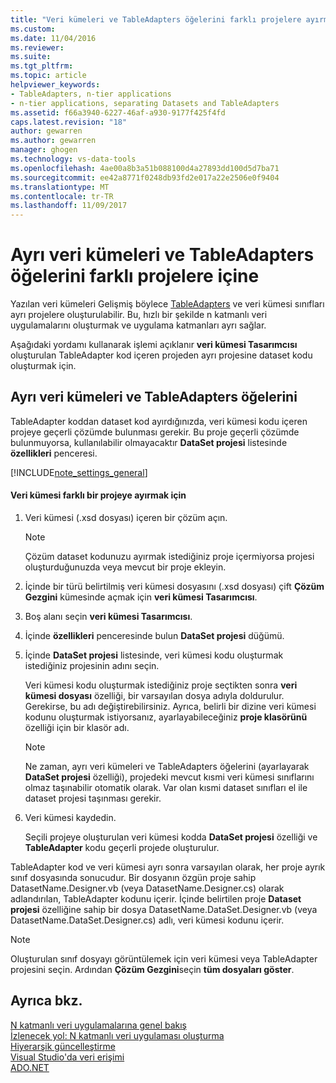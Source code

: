 ```yaml
---
title: "Veri kümeleri ve TableAdapters öğelerini farklı projelere ayırma | Microsoft Docs"
ms.custom: 
ms.date: 11/04/2016
ms.reviewer: 
ms.suite: 
ms.tgt_pltfrm: 
ms.topic: article
helpviewer_keywords:
- TableAdapters, n-tier applications
- n-tier applications, separating Datasets and TableAdapters
ms.assetid: f66a3940-6227-46af-a930-9177f425f4fd
caps.latest.revision: "18"
author: gewarren
ms.author: gewarren
manager: ghogen
ms.technology: vs-data-tools
ms.openlocfilehash: 4ae00a8b3a51b088100d4a27893dd100d5d7ba71
ms.sourcegitcommit: ee42a8771f0248db93fd2e017a22e2506e0f9404
ms.translationtype: MT
ms.contentlocale: tr-TR
ms.lasthandoff: 11/09/2017
---
```

# <a name="separate-datasets-and-tableadapters-into-different-projects"></a>Ayrı veri kümeleri ve TableAdapters öğelerini farklı projelere içine
Yazılan veri kümeleri Gelişmiş böylece [TableAdapters](create-and-configure-tableadapters.md) ve veri kümesi sınıfları ayrı projelere oluşturulabilir. Bu, hızlı bir şekilde n katmanlı veri uygulamalarını oluşturmak ve uygulama katmanları ayrı sağlar.  
  
Aşağıdaki yordamı kullanarak işlemi açıklanır **veri kümesi Tasarımcısı** oluşturulan TableAdapter kod içeren projeden ayrı projesine dataset kodu oluşturmak için.  
  
## <a name="separate-datasets-and-tableadapters"></a>Ayrı veri kümeleri ve TableAdapters öğelerini  
TableAdapter koddan dataset kod ayırdığınızda, veri kümesi kodu içeren projeye geçerli çözümde bulunması gerekir. Bu proje geçerli çözümde bulunmuyorsa, kullanılabilir olmayacaktır **DataSet projesi** listesinde **özellikleri** penceresi.  
  
[!INCLUDE[note_settings_general](../data-tools/includes/note_settings_general_md.md)]  
  
#### <a name="to-separate-the-dataset-into-a-different-project"></a>Veri kümesi farklı bir projeye ayırmak için  
  
1.  Veri kümesi (.xsd dosyası) içeren bir çözüm açın.  
  
    > [!NOTE]
    >  Çözüm dataset kodunuzu ayırmak istediğiniz proje içermiyorsa projesi oluşturduğunuzda veya mevcut bir proje ekleyin.  
  
2.  İçinde bir türü belirtilmiş veri kümesi dosyasını (.xsd dosyası) çift **Çözüm Gezgini** kümesinde açmak için **veri kümesi Tasarımcısı**.  
  
3.  Boş alanı seçin **veri kümesi Tasarımcısı**.  
  
4.  İçinde **özellikleri** penceresinde bulun **DataSet projesi** düğümü.  
  
5.  İçinde **DataSet projesi** listesinde, veri kümesi kodu oluşturmak istediğiniz projesinin adını seçin.  
  
     Veri kümesi kodu oluşturmak istediğiniz proje seçtikten sonra **veri kümesi dosyası** özelliği, bir varsayılan dosya adıyla doldurulur. Gerekirse, bu adı değiştirebilirsiniz. Ayrıca, belirli bir dizine veri kümesi kodunu oluşturmak istiyorsanız, ayarlayabileceğiniz **proje klasörünü** özelliği için bir klasör adı.  
  
    > [!NOTE]
    >  Ne zaman, ayrı veri kümeleri ve TableAdapters öğelerini (ayarlayarak **DataSet projesi** özelliği), projedeki mevcut kısmi veri kümesi sınıflarını olmaz taşınabilir otomatik olarak. Var olan kısmi dataset sınıfları el ile dataset projesi taşınması gerekir.  
  
6.  Veri kümesi kaydedin.  
  
     Seçili projeye oluşturulan veri kümesi kodda **DataSet projesi** özelliği ve **TableAdapter** kodu geçerli projede oluşturulur.  
  
TableAdapter kod ve veri kümesi ayrı sonra varsayılan olarak, her proje ayrık sınıf dosyasında sonucudur. Bir dosyanın özgün proje sahip DatasetName.Designer.vb (veya DatasetName.Designer.cs) olarak adlandırılan, TableAdapter kodunu içerir. İçinde belirtilen proje **Dataset projesi** özelliğine sahip bir dosya DatasetName.DataSet.Designer.vb (veya DatasetName.DataSet.Designer.cs) adlı, veri kümesi kodunu içerir.  
  
> [!NOTE]
>  Oluşturulan sınıf dosyayı görüntülemek için veri kümesi veya TableAdapter projesini seçin. Ardından **Çözüm Gezgini**seçin **tüm dosyaları göster**.  
  
## <a name="see-also"></a>Ayrıca bkz.
[N katmanlı veri uygulamalarına genel bakış](../data-tools/n-tier-data-applications-overview.md)   
[İzlenecek yol: N katmanlı veri uygulaması oluşturma](../data-tools/walkthrough-creating-an-n-tier-data-application.md)   
[Hiyerarşik güncelleştirme](../data-tools/hierarchical-update.md)   
[Visual Studio'da veri erişimi](../data-tools/accessing-data-in-visual-studio.md)   
[ADO.NET](/dotnet/framework/data/adonet/index)